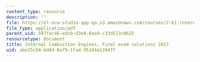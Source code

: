 ```yaml
---
content_type: resource
description: ''
file: https://ol-ocw-studio-app-qa.s3.amazonaws.com/courses/2-61-internal-combustion-engines-spring-2017/abe25c04bd0d0a791fad95104a13947f_MIT2_61S17_final_2017soln.pdf
file_type: application/pdf
parent_uid: 597fac46-edcb-d3e4-6ee9-c33d513c0625
resourcetype: Document
title: Internal Combustion Engines, Final exam solutions 2017
uid: abe25c04-bd0d-0a79-1fad-95104a13947f
---
```

